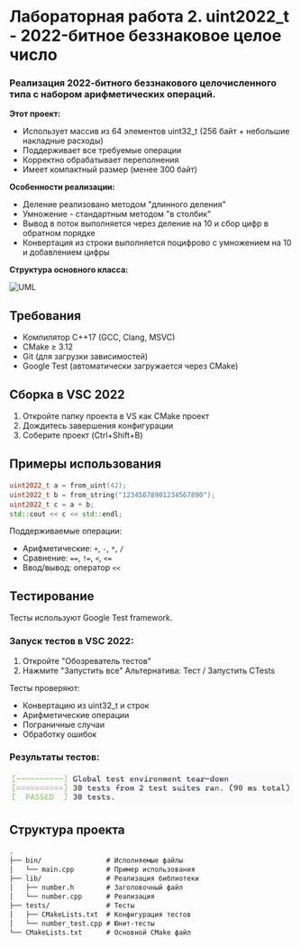 # Лабораторная работа 2. uint2022_t - 2022-битное беззнаковое целое число

### Реализация 2022-битного беззнакового целочисленного типа с набором арифметических операций.

**Этот проект:**
- Использует массив из 64 элементов uint32_t (256 байт + небольшие накладные расходы)
- Поддерживает все требуемые операции
- Корректно обрабатывает переполнения
- Имеет компактный размер (менее 300 байт)

**Особенности реализации:**
- Деление реализовано методом "длинного деления"
- Умножение - стандартным методом "в столбик"
- Вывод в поток выполняется через деление на 10 и сбор цифр в обратном порядке
- Конвертация из строки выполняется поцифрово с умножением на 10 и добавлением цифры

**Структура основного класса:**

![UML]()

## Требования

- Компилятор C++17 (GCC, Clang, MSVC)
- CMake ≥ 3.12
- Git (для загрузки зависимостей)
- Google Test (автоматически загружается через CMake)

## Сборка в VSC 2022

1. Откройте папку проекта в VS как CMake проект
2. Дождитесь завершения конфигурации
3. Соберите проект (Ctrl+Shift+B)

## Примеры использования

```cpp
uint2022_t a = from_uint(42);
uint2022_t b = from_string("12345678901234567890");
uint2022_t c = a + b;
std::cout << c << std::endl;
```

Поддерживаемые операции:
- Арифметические: `+`, `-`, `*`, `/`
- Сравнение: `==`, `!=`, `<`, `<=`
- Ввод/вывод: оператор `<<`

## Тестирование

Тесты используют Google Test framework.

### Запуск тестов в VSC 2022:
1. Откройте "Обозреватель тестов"
2. Нажмите "Запустить все"
Альтернатива: Тест / Запустить CTests

Тесты проверяют:
- Конвертацию из uint32_t и строк
- Арифметические операции
- Пограничные случаи
- Обработку ошибок

### Результаты тестов:

![Tests](test_summary.png)

## Структура проекта

```
.
├── bin/                # Исполняемые файлы
│   └── main.cpp        # Пример использования
├── lib/                # Реализация библиотеки
│   ├── number.h        # Заголовочный файл
│   └── number.cpp      # Реализация
├── tests/              # Тесты
│   ├── CMakeLists.txt  # Конфигурация тестов
│   └── number_test.cpp # Юнит-тесты
└── CMakeLists.txt      # Основной CMake файл
```
